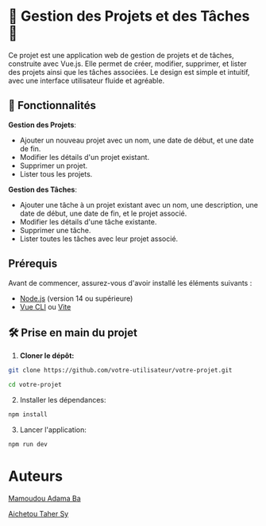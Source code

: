 # 🌟 Gestion des Projets et des Tâches 🌟

Ce projet est une application web de gestion de projets et de tâches, construite avec Vue.js. Elle permet de créer, modifier, supprimer, et lister des projets ainsi que les tâches associées. Le design est simple et intuitif, avec une interface utilisateur fluide et agréable.

## 🚀 Fonctionnalités
**Gestion des Projets**:
  - Ajouter un nouveau projet avec un nom, une date de début, et une date de fin.
  - Modifier les détails d'un projet existant.
  - Supprimer un projet.
  - Lister tous les projets.

**Gestion des Tâches**:
  - Ajouter une tâche à un projet existant avec un nom, une description, une date de début, une date de fin, et le projet associé.
  - Modifier les détails d'une tâche existante.
  - Supprimer une tâche.
  - Lister toutes les tâches avec leur projet associé.

## Prérequis  
Avant de commencer, assurez-vous d'avoir installé les éléments suivants :
- [Node.js](https://nodejs.org/) (version 14 ou supérieure)
- [Vue CLI](https://cli.vuejs.org/) ou [Vite](https://vitejs.dev/)

## 🛠️ Prise en main du projet
1. **Cloner le dépôt:**


```bash
git clone https://github.com/votre-utilisateur/votre-projet.git
```

```bash
cd votre-projet
```
2. Installer les dépendances:

```bash
npm install
```
3. Lancer l'application:

```bash
npm run dev
```

# Auteurs
[Mamoudou Adama Ba ](https://github.com/Mamoudou12)

[Aichetou Taher Sy ](https://github.com/shyshasy)




 
